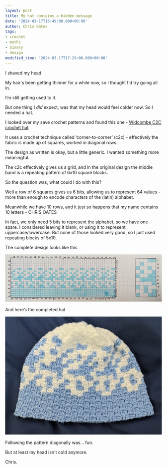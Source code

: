 ```yaml
---
layout: post
title: My hat contains a hidden message
date: '2024-03-17T16:49:00.000+00:00'
author: Chris Oates
tags:
- crochet
- maths
- binary
- design
modified_time: '2024-03-17T17:29:00.000+00:00'
---
```


I shaved my head.

My hair's been getting thinner for a while now, so I thought I'd try going all in.

I’m still getting used to it.

But one thing I _did_ expect, was that my head would feel colder now. So I needed a hat.

I looked over my save crochet patterns and found this one - [Widcombe C2C crochet hat](https://www.hanjancrochet.com/free-c2c-crochet-hat-patten/)

It uses a crochet technique called ‘corner-to-corner’ (c2c) - effectively the fabric is made up of squares, worked in diagonal rows.

The design as written is okay, but a little generic. I wanted something more meaningful.

The c2c effectively gives us a grid, and in the original design the middle band is a repeating pattern of 6x10 square blocks.

So the question was, what could I do with this?

Well a row of 6 squares gives us 6 bits, allowing us to represent 64 values - more than enough to encode characters of the (latin) alphabet.

Meanwhile we have 10 rows, and it just so happens that my name contains 10 letters - CHRIS OATES

In fact, we only need 5 bits to represent the alphabet, so we have one spare. I considered leaving it blank, or using it to represent uppercase/lowercase. But none of those looked very good, so I just used repeating blocks of 5x10.

The complete design looks like this

![Hat design](/assets/binary_hat/hat-pattern.jpg)

And here’s the completed hat

![Completed hat](/assets/binary_hat/finished-hat.jpg)

Following the pattern diagonally was... fun.

But at least my head isn't cold anymore.

Chris.
